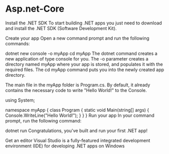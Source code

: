 # Asp.net-Core



Install the .NET SDK
To start building .NET apps you just need to download and install the .NET SDK (Software Development Kit).


Create your app
Open a new command prompt and run the following commands:

dotnet new console -o myApp
cd myApp
The dotnet command creates a new application of type console for you. The -o parameter creates a directory named myApp where your app is stored, and populates it with the required files. The cd myApp command puts you into the newly created app directory.

The main file in the myApp folder is Program.cs. By default, it already contains the necessary code to write "Hello World!" to the Console.

using System;

namespace myApp
{
    class Program
    {
        static void Main(string[] args)
        {
            Console.WriteLine("Hello World!");
        }
    }
}
Run your app
In your command prompt, run the following command:

dotnet run
Congratulations, you've built and run your first .NET app!

Get an editor
Visual Studio is a fully-featured integrated development environment (IDE) for developing .NET apps on Windows
